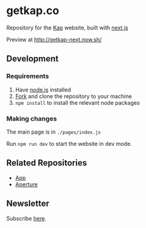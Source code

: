 # getkap.co

Repository for the [Kap] website, built with [next.js](https://github.com/zeit/next.js)

Preview at http://getkap-next.now.sh/

## Development

### Requirements

1.  Have [node.js] installed
2.  [Fork] and clone the repository to your machine
3.  `npm install` to install the relevant node packages

### Making changes

The main page is in `./pages/index.js`

Run `npm run dev` to start the website in dev mode.

[kap]: https://getkap.co
[node.js]: https://nodejs.org
[fork]: https://help.github.com/articles/fork-a-repo/

## Related Repositories

* [App](https://github.com/wulkano/kap)
* [Aperture](https://github.com/wulkano/aperture)

## Newsletter

Subscribe [here](http://eepurl.com/ch90_1).
